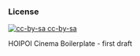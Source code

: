 ### License

<div class='license'>
  <a href="https://creativecommons.org/licenses/by-sa/3.0/es/" target="_blank">
    <img src="{{base}}/./imgs/CC-BY-SA_icon.svg.png" alt='cc-by-sa'>
    cc-by-sa
  </a>
</div>

HOIPOI Cinema Boilerplate - first draft
